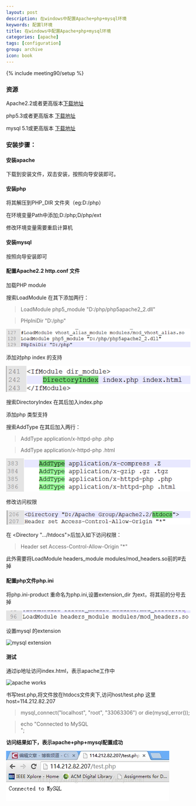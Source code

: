 ```yaml
---
layout: post
description: 在windows中配置Apache+php+mysql环境
keywords: 配置l环境
title: 在windows中配置Apache+php+mysql环境
categories: [apache]
tags: [configuration]
group: archive
icon: book
---
```


{% include meeting90/setup %}


### 资源


Apache2.2或者更高版本[下载地址](http://httpd.apache.org/download.cgi)

php5.3或者更高版本 [下载地址](http://php.net/downloads.php)

mysql 5.1或更高版本 [下载地址](http://dev.mysql.com/downloads/mysql/)



### 安装步骤：


#### 安装apache



下载到安装文件，双击安装，按照向导安装即可。

#### 安装php


将其解压到PHP_DIR 文件夹（eg:D:/php）

在环境变量Path中添加;D:/php;D/php/ext

修改环境变量需要重启计算机

#### 安装mysql


按照向导安装即可


<!-- more -->

#### 配置Apache2.2 http.conf 文件


加载PHP module

搜索LoadModule 在其下添加两行：


> LoadModule php5_module "D:/php/php5apache2_2.dll"

> PHpIniDir "D:/php"


![php_module](/images/posts/php_module.png)

添加对php index 的支持

![php_index](/images/posts/php_index.png)

搜索DirectoryIndex 在其后加入index.php

添加php 类型支持

搜索AddType 在其后加入两行：

> AddType application/x-httpd-php .php

> AddType application/x-httpd-php .html

![php_AddType](/images/posts/php_addtype.png)

修改访问权限

![access](/images/posts/access.png)

在 <Directory ".../htdocs">后加入如下访问权限：

> Header set Access-Control-Allow-Origin "*"


此外需要将LoadModule headers_module modules/mod_headers.so前的#去掉

#### 配置php文件php.ini


将php.ini-product 重命名为php.ini,设置extension_dir 为ext，将其前的分号去掉

![php extension_dir ](/images/posts/php_extension_dir.png)

设置mysql 的extension

![mysql extension](/images/posts/mysql_extension.jpg)

#### 测试


通过ip地址访问index.html，表示apache工作中

![apache works](images/posts/apache_works.png)

书写test.php,将文件放在htdocs文件夹下,访问host/test.php  这里host=114.212.82.207


> mysql_connect("localhost", "root", "33063306") or die(mysql_error());

> echo "Connected to MySQL<br/>";


****访问结果如下，表示apache+php+mysql配置成功****

![finish](/images/posts/finish.jpg)
